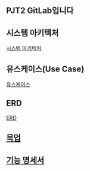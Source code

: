 ## PJT2 GitLab입니다




## 시스템 아키텍처 
[시스템 아키텍처](./img/시스템%20아키텍처_v1.0.png)

## 유스케이스(Use Case) 
[유스케이스](./img/사용자%20유즈케이스_v1.0.png)

## ERD 
[ERD](./img/ERD_v1.0.png)

## [목업](https://www.figma.com/file/kheMn15vgYqqGkE4IsnnPY/No-matter-app?type=design&node-id=0%3A1&mode=design&t=6iltjRIOLBGQ5qFb-1)

## [기능 명세서](https://docs.google.com/spreadsheets/d/e/2PACX-1vTwr4rVJRUeMb96va1pQ3QMD0lrAMDMMQA_Elt4iK-BchO2KxCXMIFMqs89S7V9LA9JZ_NHiJd9Q8o3/pubhtml?gid=0&single=true)


